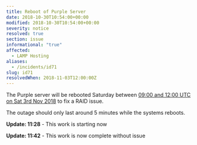 ```yaml
---
title: Reboot of Purple Server
date: 2018-10-30T10:54:00+00:00
modified: 2018-10-30T10:54:00+00:00
severity: notice
resolved: true
section: issue
informational: "true"
affected:
  - LAMP Hosting
aliases:
  - /incidents/id71
slug: id71
resolvedWhen: 2018-11-03T12:00:00Z
---
```


The Purple server will be rebooted Saturday between [09:00 and 12:00 UTC on Sat 3rd Nov 2018](https://www.timeanddate.com/worldclock/fixedtime.html?iso=20181103T09&ah=3) to fix a RAID issue.

The outage should only last around 5 minutes while the systems reboots.

**Update: 11:28** -  This work is starting now

**Update: 11:42** -  This work is now complete without issue

